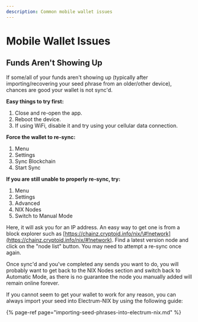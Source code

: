 ```yaml
---
description: Common mobile wallet issues
---
```


# Mobile Wallet Issues

## Funds Aren't Showing Up

If some/all of your funds aren't showing up \(typically after importing/recovering your seed phrase from an older/other device\), chances are good your wallet is not sync'd.

**Easy things to try first:**

1. Close and re-open the app.
2. Reboot the device.
3. If using WiFi, disable it and try using your cellular data connection.

**Force the wallet to re-sync:**

1. Menu
2. Settings
3. Sync Blockchain
4. Start Sync

**If you are still unable to properly re-sync, try:**

1. Menu
2. Settings
3. Advanced
4. NIX Nodes
5. Switch to Manual Mode

Here, it will ask you for an IP address. An easy way to get one is from a block explorer such as [https://chainz.cryptoid.info/nix/\#!network](https://chainz.cryptoid.info/nix/#!network). Find a latest version node and click on the "node list" button. You may need to attempt a re-sync once again.

Once sync'd and you've completed any sends you want to do, you will probably want to get back to the NIX Nodes section and switch back to Automatic Mode, as there is no guarantee the node you manually added will remain online forever.

If you cannot seem to get your wallet to work for any reason, you can always import your seed into Electrum-NIX by using the following guide:

{% page-ref page="importing-seed-phrases-into-electrum-nix.md" %}

